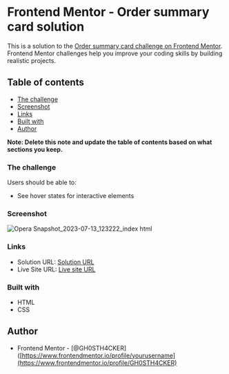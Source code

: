 # Frontend Mentor - Order summary card solution

This is a solution to the [Order summary card challenge on Frontend Mentor](https://www.frontendmentor.io/challenges/order-summary-component-QlPmajDUj). Frontend Mentor challenges help you improve your coding skills by building realistic projects. 

## Table of contents

  - [The challenge](#the-challenge)
  - [Screenshot](#screenshot)
  - [Links](#links)
  - [Built with](#built-with)
  - [Author](#author)

**Note: Delete this note and update the table of contents based on what sections you keep.**

### The challenge

Users should be able to:

- See hover states for interactive elements

### Screenshot

![Opera Snapshot_2023-07-13_123222_index html](https://github.com/GH0STH4CKER/OrderSummaryComponent-FM/assets/62290930/4232e81b-ffb3-44bc-a5ac-07a6af2ca065)

### Links

- Solution URL: [Solution URL](https://your-solution-url.com)
- Live Site URL: [Live site URL]([https://your-live-site-url.com](https://gh0sth4cker.github.io/OrderSummaryComponent-FM/))

### Built with

- HTML
- CSS

## Author

- Frontend Mentor - [@GH0STH4CKER]([https://www.frontendmentor.io/profile/yourusername](https://www.frontendmentor.io/profile/GH0STH4CKER)

